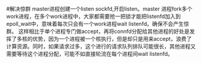 
#解决惊群
master进程创建一个listen sockfd,开启listen。master 进程fork多个work进程，在多个work进程中，大家都需要抢一把锁才能把listenfd加入到epoll_wait中，意味着每次只会有一个work进程wait listenfd。确保不会产生惊群。
这样相比于单个进程专门做accept，再将connfd分配给其他进程的好处是发挥了多核的优势，因为一个进程被一个核执行，但是却只是用来accept，浪费了计算资源。同时，如果请求过多，这个进行的请求队列排队可能很长，其他进程又需要等待这个进程分配，可能不如直接轮流在每个进程间wait listenfd。